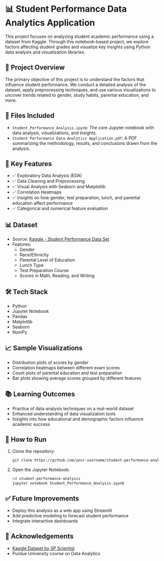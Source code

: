 
# 📊 Student Performance Data Analytics Application

This project focuses on analyzing student academic performance using a dataset from Kaggle. Through this notebook-based project, we explore factors affecting student grades and visualize key insights using Python data analysis and visualization libraries.

## 🧠 Project Overview

The primary objective of this project is to understand the factors that influence student performance. We conduct a detailed analysis of the dataset, apply preprocessing techniques, and use various visualizations to uncover trends related to gender, study habits, parental education, and more.

## 📁 Files Included

- `Student_Performance_Analysis.ipynb`: The core Jupyter notebook with data analysis, visualizations, and insights.
- `Student Performance Data Analytics Application.pdf`: A PDF summarizing the methodology, results, and conclusions drawn from the analysis.

## 📌 Key Features

- ✅ Exploratory Data Analysis (EDA)
- ✅ Data Cleaning and Preprocessing
- ✅ Visual Analysis with Seaborn and Matplotlib
- ✅ Correlation Heatmaps
- ✅ Insights on how gender, test preparation, lunch, and parental education affect performance
- ✅ Categorical and numerical feature evaluation

## 📊 Dataset

- Source: [Kaggle - Student Performance Data Set](https://www.kaggle.com/datasets/spscientist/students-performance-in-exams)
- Features:
  - Gender
  - Race/Ethnicity
  - Parental Level of Education
  - Lunch Type
  - Test Preparation Course
  - Scores in Math, Reading, and Writing

## 🛠️ Tech Stack

- Python
- Jupyter Notebook
- Pandas
- Matplotlib
- Seaborn
- NumPy

## 📈 Sample Visualizations

- Distribution plots of scores by gender
- Correlation heatmaps between different exam scores
- Count plots of parental education and test preparation
- Bar plots showing average scores grouped by different features

## 📚 Learning Outcomes

- Practice of data analysis techniques on a real-world dataset
- Enhanced understanding of data visualization tools
- Insights into how educational and demographic factors influence academic success

## 🚀 How to Run

1. Clone the repository:
   ```bash
   git clone https://github.com/your-username/student-performance-analysis.git
   ```
2. Open the Jupyter Notebook:
   ```bash
   cd student-performance-analysis
   jupyter notebook Student_Performance_Analysis.ipynb
   ```

## ✅ Future Improvements

- Deploy this analysis as a web app using Streamlit
- Add predictive modeling to forecast student performance
- Integrate interactive dashboards

## 🙌 Acknowledgements

- [Kaggle Dataset by SP Scientist](https://www.kaggle.com/datasets/spscientist/students-performance-in-exams)
- Purdue University course on Data Analytics
